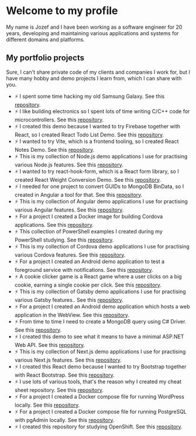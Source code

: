 # Welcome to my profile
My name is Jozef and I have been working as a software engineer for 20 years, developing and maintaining various applications and systems for different domains and platforms.

## My portfolio projects
Sure, I can't share private code of my clients and companies I work for, but I have many hobby and demo projects I learn from, which I can share with you.

- ⚡ I spent some time hacking my old Samsung Galaxy. See this [repository](https://github.com/zeroamps/android).
- ⚡ I like building electronics so I spent lots of time writing C/C++ code for microcontrollers. See this [repository](https://github.com/zeroamps/microcontrollers).
- ⚡ I created this demo because I wanted to try Firebase together with React, so I created React Todo List Demo. See this [repository](https://github.com/zeroamps/react-todo-list-demo).
- ⚡ I wanted to try Vite, which is a frontend tooling, so I created React Notes Demo. See this [repository](https://github.com/zeroamps/react-notes-demo).
- ⚡ This is my collection of Node.js demo applications I use for practising various Node.js features. See this [repository](https://github.com/zeroamps/node-sample-demos).
- ⚡ I wanted to try react-hook-form, which is a React form library, so I created React Weight Conversion Demo. See this [repository](https://github.com/zeroamps/react-weight-conversion-demo).
- ⚡ I needed for one project to convert GUIDs to MongoDB BinData, so I created in Angular a tool for that. See this [repository](https://github.com/zeroamps/mongodb-convert-guid-to-bindata).
- ⚡ This is my collection of Angular demo applications I use for practising various Angular features. See this [repository](https://github.com/zeroamps/angular-sample-demos).
- ⚡ For a project I created a Docker image for building Cordova applications. See this [repository](https://github.com/zeroamps/docker-cordova).
- ⚡ This collection of PowerShell examples I created during my PowerShell studying. See this [repository](https://github.com/zeroamps/powershell-sample-scripts).
- ⚡ This is my collection of Cordova demo applications I use for practising various Cordova features. See this [repository](https://github.com/zeroamps/cordova-sample-demos).
- ⚡ For a project I created an Android demo application to test a foreground service with notifications. See this [repository](https://github.com/zeroamps/android-timer-demo).
- ⚡ A cookie clicker game is a React game where a user clicks on a big cookie, earning a single cookie per click. See this [repository](https://github.com/zeroamps/react-cookie-clicker-game).
- ⚡ This is my collection of Gatsby demo applications I use for practising various Gatsby features.. See this [repository](https://github.com/zeroamps/gatsby-sample-demos).
- ⚡ For a project I created an Android demo application which hosts a web application in the WebView. See this [repository](https://github.com/zeroamps/android-webview-demo).
- ⚡ From time to time I need to create a MongoDB query using C# Driver. See this [repository](https://github.com/zeroamps/dotnet-mongodb-demo).
- ⚡ I created this demo to see what it means to have a minimal ASP.NET Web API. See this [repository](https://github.com/zeroamps/dotnet-minimal-api-demo).
- ⚡ This is my collection of Next.js demo applications I use for practising various Next.js features. See this [repository](https://github.com/zeroamps/nextjs-sample-demos).
- ⚡ I created this React demo because I wanted to try Bootstrap together with React Bootstrap. See this [repository](https://github.com/zeroamps/react-timer-demo).
- ⚡ I use lots of various tools, that's the reason why I created my cheat sheet repository. See this [repository](https://github.com/zeroamps/tooling).
- ⚡ For a project I created a Docker compose file for running WordPress locally. See this [repository](https://github.com/zeroamps/docker-wordpress).
- ⚡ For a project I created a Docker compose file for running PostgreSQL with pgAdmin locally. See this [repository](https://github.com/zeroamps/docker-postgres).
- ⚡ I created this repository for studying OpenShift. See this [repository](https://github.com/zeroamps/open-shift).

<!--
**zeroamps/zeroamps** is a ✨ _special_ ✨ repository because its `README.md` (this file) appears on your GitHub profile.

Here are some ideas to get you started:

- 🔭 I’m currently working on ...
- 🌱 I’m currently learning ...
- 👯 I’m looking to collaborate on ...
- 🤔 I’m looking for help with ...
- 💬 Ask me about ...
- 📫 How to reach me: ...
- 😄 Pronouns: ...
- ⚡ Fun fact: ...
-->
